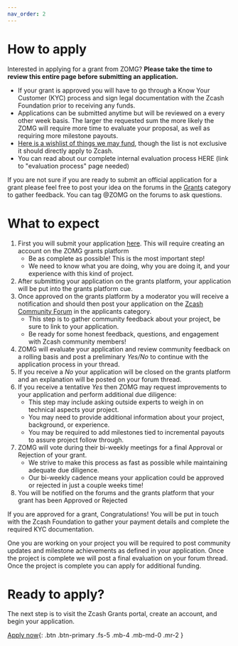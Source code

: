 ```yaml
---
nav_order: 2
---
```


# How to apply

Interested in applying for a grant from ZOMG? **Please take the time to review this entire page before submitting an application.**

* If your grant is approved you will have to go through a Know Your Customer (KYC) process and sign legal documentation with the Zcash Foundation prior to receiving any funds.  
* Applications can be submitted anytime but will be reviewed on a every other week basis. 
The larger the requested sum the more likely the ZOMG will require more time to evaluate your proposal, as well as requiring more milestone payouts.
* [Here is a wishlist of things we may fund](https://zcashomg.org/what-we-fund.html), though the list is not exclusive it should directly apply to Zcash.
* You can read about our complete internal evaluation process HERE (link to "evaluation process" page needed)

If you are not sure if you are ready to submit an official application for a grant please feel free to post your idea on the forums in the [Grants](https://forum.zcashcommunity.com/c/Grants/33) category to gather feedback. You can tag @ZOMG on the forums to ask questions. 

# What to expect 

1. First you will submit your application [here](https://grants.zfnd.org/create-request). This will require creating an account on the ZOMG grants platform
   * Be as complete as possible! This is the most important step!
   * We need to know what you are doing, why you are doing it, and your experience with this kind of project. 
2. After submitting your application on the grants platform,  your application will be put into the grants platform cue. 
3. Once approved on the grants platform by a moderator you will receive a notification and should then post your application on the [Zcash Community Forum](https://forum.zcashcommunity.com/c/Grants/Applications/36) in the applicants category.  
   * This step is to gather community feedback about your project, be sure to link to your application. 
   * Be ready for some honest feedback, questions, and engagement with Zcash community members!
4. ZOMG will evaluate your application and review community feedback on a rolling basis and post a preliminary _Yes/No_ to continue with the application process in your thread.
5. If you receive a _No_ your application will be closed on the grants platform and an explanation will be posted on your forum thread.  
6. If you receive a tentative _Yes_ then ZOMG may request improvements to your application and perform additional due diligence:
   *  This step may include asking outside experts to weigh in on technical aspects your project.
   *  You may need to provide additional information about your project, background, or experience.
   *  You may be required to add milestones tied to incremental payouts to assure project follow through.
7. ZOMG will vote during their bi-weekly meetings for a final Approval or Rejection of your grant.
   * We strive to make this process as fast as possible while maintaining adequate due diligence.
   * Our bi-weekly cadence means your application could be approved or rejected in just a couple weeks time! 
8. You will be notified on the forums and the grants platform that your grant has been Approved or Rejected

If you are approved for a grant, Congratulations! You will be put in touch with the Zcash Foundation to gather your payment details and complete the required KYC documentation. 

One you are working on your project you will be required to post community updates and milestone achievements as defined in your application. Once the project is complete we will post a final evaluation on your forum thread. Once the project is complete you can apply for additional funding.

# Ready to apply?

The next step is to visit the Zcash Grants portal, create an account, and begin your application.

[Apply now](https://grants.zfnd.org/create-request){: .btn .btn-primary .fs-5 .mb-4 .mb-md-0 .mr-2 }

